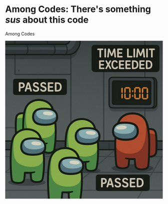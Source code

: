 # Among Codes: There's something *sus* about this code

Among Codes 

<div align="center">
    <img src="./among-codes-logo.png" width="520">
</div>
